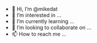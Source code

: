 - 👋 Hi, I’m @mikedat
- 👀 I’m interested in ...
- 🌱 I’m currently learning ...
- 💞️ I’m looking to collaborate on ...
- 📫 How to reach me ...

<!---
mikedat/mikedat is a ✨ special ✨ repository because its `README.md` (this file) appears on your GitHub profile.
You can click the Preview link to take a look at your changes.
--->
